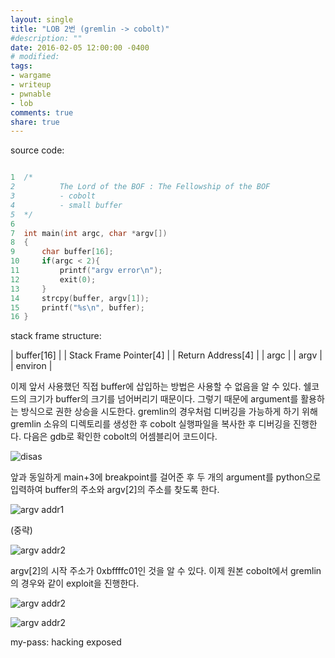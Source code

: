```yaml
---
layout: single
title: "LOB 2번 (gremlin -> cobolt)"
#description: ""
date: 2016-02-05 12:00:00 -0400
# modified: 
tags: 
- wargame
- writeup
- pwnable
- lob
comments: true
share: true
---
```


source code:

```c

1  /*
2          The Lord of the BOF : The Fellowship of the BOF
3          - cobolt
4          - small buffer
5  */
6  
7  int main(int argc, char *argv[])
8  {
9      char buffer[16];
10     if(argc < 2){
11         printf("argv error\n");
12         exit(0);
13     }
14     strcpy(buffer, argv[1]);
15     printf("%s\n", buffer);
16 }


```

stack frame structure:

| buffer[16] |
| Stack Frame Pointer[4] |
| Return Address[4] |
| argc |
| argv |
| environ |

이제 앞서 사용했던 직접 buffer에 삽입하는 방법은 사용할 수 없음을 알 수 있다. 쉘코드의 크기가 buffer의 크기를 넘어버리기 때문이다. 그렇기 때문에 argument를 활용하는 방식으로 권한 상승을 시도한다. gremlin의 경우처럼 디버깅을 가능하게 하기 위해 gremlin 소유의 디렉토리를 생성한 후 cobolt 실행파일을 복사한 후 디버깅을 진행한다. 다음은 gdb로 확인한 cobolt의 어셈블리어 코드이다. 

![disas]({{site.url}}{{site.baseurl}}/assets/images/2016-02-05-LOB-02/0.png)

앞과 동일하게 main+3에 breakpoint를 걸어준 후 두 개의 argument를 python으로 입력하여 buffer의 주소와 argv[2]의 주소를 찾도록 한다.

![argv addr1]({{site.url}}{{site.baseurl}}/assets/images/2016-02-05-LOB-02/1.png)

(중략)

![argv addr2]({{site.url}}{{site.baseurl}}/assets/images/2016-02-05-LOB-02/2.png)

argv[2]의 시작 주소가 0xbffffc01인 것을 알 수 있다. 이제 원본 cobolt에서 gremlin의 경우와 같이 exploit을 진행한다.

![argv addr2]({{site.url}}{{site.baseurl}}/assets/images/2016-02-05-LOB-02/3.png)

![argv addr2]({{site.url}}{{site.baseurl}}/assets/images/2016-02-05-LOB-02/4.png)


my-pass: hacking exposed
